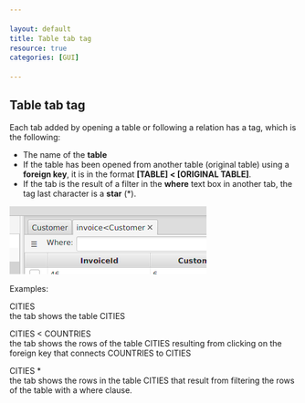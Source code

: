 ```yaml
---

layout: default
title: Table tab tag 
resource: true
categories: [GUI]

---
```


## Table tab tag



Each tab added by opening a table or following a relation has a tag, which is the following:
* The name of the **table**
* If the table has been opened from another table (original table) using a **foreign key**, it is in the format **[TABLE] < [ORIGINAL TABLE]**. 
* If the tab is the result of a filter in the **where** text box in another tab, the tag last character is a **star** (*).

![Table tab tag](images/tableTabTag.png)

Examples:

CITIES  
the tab shows the table CITIES

CITIES < COUNTRIES  
the tab shows the rows of the table CITIES resulting from clicking on the foreign key that connects COUNTRIES to CITIES

CITIES *  
the tab shows the rows in the table CITIES that result from filtering the rows of the table with a where clause.
